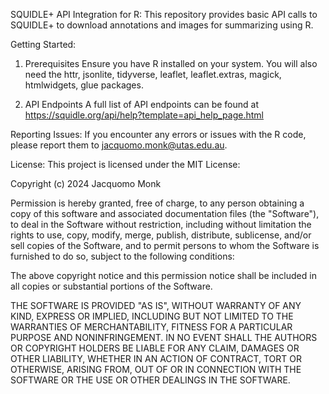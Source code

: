 SQUIDLE+ API Integration for R:
This repository provides basic API calls to SQUIDLE+ to download annotations and images for summarizing using R.

Getting Started:
1. Prerequisites
Ensure you have R installed on your system. You will also need the httr, jsonlite, tidyverse, leaflet, leaflet.extras,
magick, htmlwidgets, glue packages. 

2. API Endpoints
A full list of API endpoints can be found at https://squidle.org/api/help?template=api_help_page.html

Reporting Issues:
If you encounter any errors or issues with the R code, please report them to jacquomo.monk@utas.edu.au.

License:
This project is licensed under the MIT License:

Copyright (c) 2024 Jacquomo Monk

Permission is hereby granted, free of charge, to any person obtaining a copy
of this software and associated documentation files (the "Software"), to deal
in the Software without restriction, including without limitation the rights
to use, copy, modify, merge, publish, distribute, sublicense, and/or sell
copies of the Software, and to permit persons to whom the Software is
furnished to do so, subject to the following conditions:

The above copyright notice and this permission notice shall be included in all
copies or substantial portions of the Software.

THE SOFTWARE IS PROVIDED "AS IS", WITHOUT WARRANTY OF ANY KIND, EXPRESS OR
IMPLIED, INCLUDING BUT NOT LIMITED TO THE WARRANTIES OF MERCHANTABILITY,
FITNESS FOR A PARTICULAR PURPOSE AND NONINFRINGEMENT. IN NO EVENT SHALL THE
AUTHORS OR COPYRIGHT HOLDERS BE LIABLE FOR ANY CLAIM, DAMAGES OR OTHER
LIABILITY, WHETHER IN AN ACTION OF CONTRACT, TORT OR OTHERWISE, ARISING FROM,
OUT OF OR IN CONNECTION WITH THE SOFTWARE OR THE USE OR OTHER DEALINGS IN THE
SOFTWARE.
